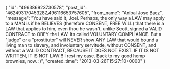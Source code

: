  {
   "id": "496386923730578",
   "post_id": "462493170453287_496116653757605",
   "from_name": "Anibal Jose Baez",
   "message": "You have said it, Joel. Perhaps, the only way a LAW may apply to a MAN is if he BELIEVES (therefore CONSENT, FREE WILL) that there is a LAW that applies to him, even thou he wasn't, unlike Scott, signed a VALID CONTRACT to OBEY the LAW. Its called VOLUNTARY COMPLIANCE. But a \"judge\" or a \"prostitutor\" will NEVER show ANY LAW that would bound a living man to slavery, and involuntary servitude, without CONSENT, and without a VALID CONTRACT, BECAUSE IT DOES NOT EXIST. IF IT IS NOT WRITTEN, IT IS NOT LAW!!! I rest my case. Back to my good hemp brownies, now. :)",
   "created_time": "2013-03-26T15:27:10+0000"
 }
